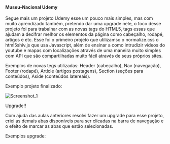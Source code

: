 #### Museu-Nacional Udemy ####

Segue mais um projeto Udemy esse um pouco mais simples, mas com muito aprendizado também, pretendo dar uma upgrade nele,
o foco desse projeto foi para trabalhar com as novas tags do HTML5, tags essas que ajudam a decifrar melhor os elementos 
da página como cabeçalho, rodapé, artigos e etc.
Esse foi o primeiro projeto que utilizamso o normalize.css o html5shiv.js que usa Javascript, além de ensinar a como 
intrudizir vídeos do youtube e mapas com localizações através de uma maneira muito simples com API que são compartilhadas
muito fácil através de seus próprios sites.

Exemplos de novas tegs utilizadas: Header (cabeçalho), Nav (navegação), Footer (rodapé), Article (artigos postagens), Section 
(seções para conteúdos), Aside (conteúdos latereais).

Exemplo projeto finalizado:

![Screenshot_1](https://user-images.githubusercontent.com/89278014/200187908-0168fa93-6eee-40e9-a939-4cee5051287c.png)

Upgrade!!

Com ajuda das aulas anteriores resolvi fazer um upgrade para esse projeto, criei as demais abas disponíveis para ser clicadas
na barra de navegação e o efeito de marcar as abas que estão selecionadas.

Exemplos upgrade:





